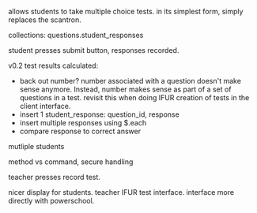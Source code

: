 <p>allows students to take multiple choice tests. in its simplest form, simply replaces the scantron.</p>
<p>collections: questions.student_responses</p>

<p>student presses submit button, responses recorded.</p>
<p>v0.2 test results calculated: 
<ul>
<li>back out number? number associated with a question doesn't make sense anymore. Instead, number makes sense as part of a set of questions in a test. revisit this when doing IFUR creation of tests in the client interface.</li>
<li>insert 1 student_response: question_id, response</li>
<li>insert multiple responses using $.each</li>
<li>compare response to correct answer</li>
</ul>
</p>
<p>mutliple students</p>
<p>method vs command, secure handling</p>
<p>teacher presses record test.</p>
<p>nicer display for students.  teacher IFUR test interface. interface more directly with powerschool.</p>
